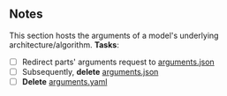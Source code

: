<br>

## Notes

This section hosts the arguments of a model's underlying architecture/algorithm. **Tasks**:

- [ ] Redirect parts' arguments request to [arguments.json](/data/artefacts/architecture/autoregressive/arguments.json)
- [ ] Subsequently, **delete** [arguments.json](/data/artefacts/architecture/arguments.json)
- [ ] **Delete** [arguments.yaml](/data/artefacts/architecture/arguments.yaml)

<br>
<br>

<br>
<br>

<br>
<br>

<br>
<br>
